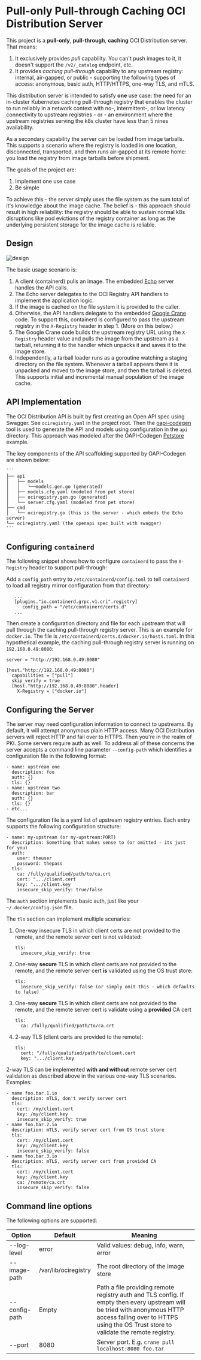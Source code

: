 # Pull-only Pull-through Caching OCI Distribution Server

This project is a **pull-only**, **pull-through**, **caching** OCI Distribution server. That means:

1. It exclusively provides _pull_ capability. You can't push images to it, it doesn't support the `/v2/_catalog` endpoint, etc.
2. It provides *caching pull-through* capability to any upstream registry: internal, air-gapped, or public - supporting the following types of access: anonymous, basic auth, HTTP/HTTPS, one-way TLS, and mTLS.

This distribution server is intended to satisfy **one** use case: the need for an in-cluster Kubernetes caching pull-through registry that enables the cluster to run reliably in a network context with no-, intermittent-, or low latency connectivity to upstream registries - or - an environment where the upstream registries serving the k8s cluster have less than 5 nines availability.

As a secondary capability the server can be loaded from image tarballs. This supports a scenario where the registry is loaded in one location, disconnected, transported, and then runs air-gapped at its remote home: you load the registry from image tarballs before shipment.

The goals of the project are:

1. Implement one use case
2. Be simple

To achieve this - the server simply uses the file system as the sum total of it's knowledge about the image cache. The belief is - this approach should result in high reliability: the registry should be able to sustain normal k8s disruptions like pod evictions of the registry container as long as the underlying persistent storage for the image cache is reliable.



## Design

![design](resources/design.png)



The basic usage scenario is:

1. A client (containerd) pulls an image. The embedded [Echo](https://echo.labstack.com/) server handles the API calls.
2. The Echo server delegates to the OCI Registry API handlers to implement the application logic.
3. If the image is cached on the file system it is provided to the caller.
4. Otherwise, the API handlers delegate to the embedded [Google Crane](https://github.com/google/go-containerregistry/blob/main/cmd/crane/README.md) code. To support this, containerd is configured to pass the upstream registry in the `X-Registry` header in step 1. (More on this below.)
5. The Google Crane code builds the upstream registry URL using the `X-Registry` header value and pulls the image from the upstream as a tarball, returning it to the handler which unpacks it and saves it to the image store.
6. Independently, a tarball loader runs as a goroutine watching a staging directory on the file system. Whenever a tarball appears there it is unpacked and moved to the image store, and then the tarball is deleted. This supports initial and incremental manual population of the image cache.

## API Implementation

The OCI Distribution API is built by first creating an Open API spec using Swagger. See `ociregistry.yaml` in the project root. Then the [oapi-codegen](https://github.com/deepmap/oapi-codegen) tool is used to generate the API and models using configuration in the `api` directory. This approach was modeled after the OAPI-Codegen [Petstore](https://github.com/deepmap/oapi-codegen/tree/master/examples/petstore-expanded/echo) example.

The key components of the API scaffolding supported by OAPI-Codegen are shown below:

```shell
​```
├── api
│   ├── models
│   │   └──models.gen.go (generated)
│   ├── models.cfg.yaml (modeled from pet store)
│   ├── ociregistry.gen.go (generated)
│   └── server.cfg.yaml (modeled from pet store)
├── cmd
│   └── ociregistry.go (this is the server - which embeds the Echo server)
└── ociregistry.yaml (the openapi spec built with swagger)
​```
```

## Configuring `containerd`

The following snippet shows how to configure `containerd` to pass the `X-Registry` header to support pull-through:

Add a `config_path` entry to `/etc/containerd/config.toml` to tell `containerd` to load all registry mirror configuration from that directory:

```shell
   ...
   [plugins."io.containerd.grpc.v1.cri".registry]
      config_path = "/etc/containerd/certs.d"
   ...
```

Then create a configuration directory and file for each upstream that will pull through the caching pull-through registry server. This is an example for `docker.io`. The file is `/etc/containerd/certs.d/docker.io/hosts.toml`. In this hypothetical example, the caching pull-through registry server is running on `192.168.0.49:8080`:

```shell
server = "http://192.168.0.49:8080"

[host."http://192.168.0.49:8080"]
  capabilities = ["pull"]
  skip_verify = true
  [host."http://192.168.0.49:8080".header]
    X-Registry = ["docker.io"]
```

## Configuring the Server

The server may need configuration information to connect to upstreams. By default, it will attempt anonymous plain HTTP access. Many OCI Distribution servers will reject HTTP and fail over to HTTPS. Then you're in the realm of PKI. Some servers require auth as well. To address all of these concerns the server accepts a command line parameter `--config-path` which identifies a configuration file in the following format:

```
- name: upstream one
  description: foo
  auth: {}
  tls: {}
- name: upstream two
  description: bar
  auth: {}
  tls: {}
- etc...
```

The configuration file is a yaml list of upstream registry entries. Each entry supports the following configuration structure:

```
- name: my-upstream (or my-upstream:PORT)
  description: Something that makes sense to (or omitted - its just for you)
  auth:
    user: theuser
    password: thepass
  tls:
    ca: /fully/qualified/path/to/ca.crt
    cert: ".../client.cert
    key: ".../client.key
    insecure_skip_verify: true/false
```

The `auth` section implements basic auth, just like your `~/.docker/config.json` file.

The `tls` section can implement multiple scenarios:

1. One-way insecure TLS in which client certs are not provided to the remote, and the remote server cert is not validated:

   ```
   tls:
     insecure_skip_verify: true
   ```

2. One-way **secure** TLS in which client certs are not provided to the remote, and the remote server cert **is** validated using the OS trust store:

   ```
   tls:
     insecure_skip_verify: false (or simply omit this - which defaults to false)
   ```

3. One-way **secure** TLS in which client certs are not provided to the remote, and the remote server cert is validate using a **provided** CA cert

   ```
   tls:
     ca: /fully/qualified/path/to/ca.crt
   ```

4. 2-way TLS (client certs are provided to the remote):

   ```
   tls:
     cert: "/fully/qualified/path/to/client.cert
     key: ".../client.key
   ```
2-way TLS can be implemented **with and without** remote server cert validation as described above in the various one-way TLS scenarios. Examples:

   ```
   - name foo.bar.1.io
     description: mTLS, don't verify server cert
     tls:
       cert: /my/client.cert
       key: /my/client.key
       insecure_skip_verify: true
   - name foo.bar.2.io
     description: mTLS, verify server cert from OS trust store
     tls:
       cert: /my/client.cert
       key: /my/client.key
       insecure_skip_verify: false
   - name foo.bar.3.io
     description: mTLS, verify server cert from provided CA
     tls:
       cert: /my/client.cert
       key: /my/client.key
       ca: /remote/ca.crt
       insecure_skip_verify: false
   ```

## Command line options

The following options are supported:

| Option        | Default              | Meaning                                                      |
| ------------- | -------------------- | ------------------------------------------------------------ |
| --log-level   | error                | Valid values: debug, info, warn, error                       |
| --image-path  | /var/lib/ociregistry | The root directory of the image store                        |
| --config-path | Empty                | Path a file providing remote registry auth and TLS config. If empty then every upstream will be tried with anonymous HTTP access failing over to HTTPS using the OS Trust store to validate the remote registry. |
| --port        | 8080                 | Server port. E.g. `crane pull localhost:8080 foo.tar`        |

